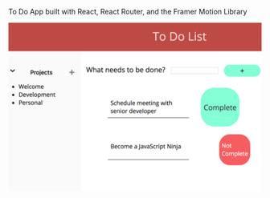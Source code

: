 To Do App built with React, React Router, and the Framer Motion Library

![To Do App Screen Shot](/screenShot.png)

